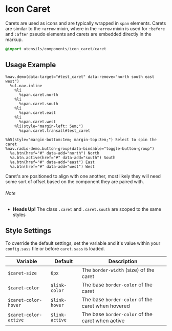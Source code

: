 
# Icon Caret
Carets are used as icons and are typically wrapped in `span` elements.
Carets are similar to the `+arrow` mixin, where in the `+arrow` mixin is
used for `:before` and `:after` pseudo elements and carets are embedded
directly in the markup.

```sass
@import utensils/components/icon_caret/caret
```

## Usage Example

<!--~ markup/caret.html.haml -->
```haml
%nav.demo(data-target="#test_caret" data-remove="north south east west")
  %ul.nav.inline
    %li
      %span.caret.north
    %li
      %span.caret.south
    %li
      %span.caret.east
    %li
      %span.caret.west
    %li(style="margin-left: 5em;")
      %span.caret.transall#test_caret

%h5(style="margin-bottom:1em; margin-top:3em;") Select to spin the caret
%nav.radio-demo.button-group(data-bindable="toggle-button-group")
  %a.btn(href="#" data-add="north") North
  %a.btn.active(href="#" data-add="south") South
  %a.btn(href="#" data-add="east") East
  %a.btn(href="#" data-add="west") West
```
<!-- end -->

Caret's are positioned to align with one another, most likely they will
need some sort of offset based on the component they are paired with.

###### Note
- **Heads Up!** The class `.caret` and `.caret.south` are scoped to the
same styles


## Style Settings
To override the default settings, set the variable and it's value
within your `config.sass` file or before `caret.sass` is loaded.

Variable              | Default        | Description
--------------------- | -------------  | -------------------------------------------
`$caret-size`         | `6px`          | The `border-width` (size) of the caret
`$caret-color`        | `$link-color`  | The base `border-color` of the caret
`$caret-color-hover`  | `$link-hover`  | The base `border-color` of the caret when hovered
`$caret-color-active` | `$link-active` | The base `border-color` of the caret when active

